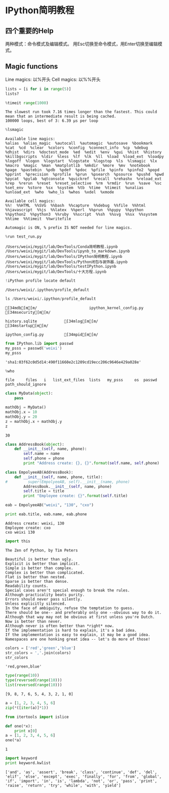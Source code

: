 
# IPython简明教程 

## 四个重要的Help
两种模式：命令模式及编辑模式。 用Esc切换至命令模式，用Enter切换至编辑模式。


## Magic functions

Line magics: 以%开头
Cell magics: 以%%开头


```python
lists = [i for i in range(5)]
lists?

%timeit range(1000)


```

    The slowest run took 7.16 times longer than the fastest. This could mean that an intermediate result is being cached.
    100000 loops, best of 3: 6.39 µs per loop
    


```python
%lsmagic
```




    Available line magics:
    %alias  %alias_magic  %autocall  %automagic  %autosave  %bookmark  %cat  %cd  %clear  %colors  %config  %connect_info  %cp  %debug  %dhist  %dirs  %doctest_mode  %ed  %edit  %env  %gui  %hist  %history  %killbgscripts  %ldir  %less  %lf  %lk  %ll  %load  %load_ext  %loadpy  %logoff  %logon  %logstart  %logstate  %logstop  %ls  %lsmagic  %lx  %macro  %magic  %man  %matplotlib  %mkdir  %more  %mv  %notebook  %page  %pastebin  %pdb  %pdef  %pdoc  %pfile  %pinfo  %pinfo2  %popd  %pprint  %precision  %profile  %prun  %psearch  %psource  %pushd  %pwd  %pycat  %pylab  %qtconsole  %quickref  %recall  %rehashx  %reload_ext  %rep  %rerun  %reset  %reset_selective  %rm  %rmdir  %run  %save  %sc  %set_env  %store  %sx  %system  %tb  %time  %timeit  %unalias  %unload_ext  %who  %who_ls  %whos  %xdel  %xmode
    
    Available cell magics:
    %%!  %%HTML  %%SVG  %%bash  %%capture  %%debug  %%file  %%html  %%javascript  %%js  %%latex  %%perl  %%prun  %%pypy  %%python  %%python2  %%python3  %%ruby  %%script  %%sh  %%svg  %%sx  %%system  %%time  %%timeit  %%writefile
    
    Automagic is ON, % prefix IS NOT needed for line magics.




```python
%run test_run.py
```

    /Users/weixi/mygit/lab/DevTools/Conda简明教程.ipynb
    /Users/weixi/mygit/lab/DevTools/ipynb_to_markdown.ipynb
    /Users/weixi/mygit/lab/DevTools/IPython简明教程.ipynb
    /Users/weixi/mygit/lab/DevTools/Python闭包与装饰器.ipynb
    /Users/weixi/mygit/lab/DevTools/testIPython.ipynb
    /Users/weixi/mygit/lab/DevTools/十大方程.ipynb
    


```python
!iPython profile locate default
```

    /Users/weixi/.ipython/profile_default



```python
ls /Users/weixi/.ipython/profile_default
```

    [34mdb[m[m/                       ipython_kernel_config.py  [34msecurity[m[m/
    history.sqlite            [34mlog[m[m/                      [34mstartup[m[m/
    ipython_config.py         [34mpid[m[m/



```python
from IPython.lib import passwd
my_psss = passwd('weixi')
my_psss

```




    'sha1:03f62c0d5d14:490f11660e2c1209cd19ecc206c9646e429a028e'




```python
%who
```

    file	 files	 i	 list_ext_files	 lists	 my_psss	 os	 passwd	 path_should_ignore	 
    
    


```python
class MyData(object):
    pass

mathObj = MyData()
mathObj.x = 10
mathObj.y = 20
z = mathObj.x + mathObj.y
z
```




    30




```python
class AddressBook(object):
    def __init__(self, name, phone):
        self.name = name
        self.phone = phone
        print "Address create: {}, {}".format(self.name, self.phone)

class EmpolyeeAB(AddressBook):
    def __init__(self, name, phone, title):
#         super(EmpolyeeAB, self).__init__(name, phone)
        AddressBook.__init__(self, name, phone)
        self.title = title
        print "Employee create: {}".format(self.title)

eab = EmpolyeeAB("weixi", "130", "cxo")

print eab.title, eab.name, eab.phone
```

    Address create: weixi, 130
    Employee create: cxo
    cxo weixi 130
    


```python
import this
```

    The Zen of Python, by Tim Peters
    
    Beautiful is better than ugly.
    Explicit is better than implicit.
    Simple is better than complex.
    Complex is better than complicated.
    Flat is better than nested.
    Sparse is better than dense.
    Readability counts.
    Special cases aren't special enough to break the rules.
    Although practicality beats purity.
    Errors should never pass silently.
    Unless explicitly silenced.
    In the face of ambiguity, refuse the temptation to guess.
    There should be one-- and preferably only one --obvious way to do it.
    Although that way may not be obvious at first unless you're Dutch.
    Now is better than never.
    Although never is often better than *right* now.
    If the implementation is hard to explain, it's a bad idea.
    If the implementation is easy to explain, it may be a good idea.
    Namespaces are one honking great idea -- let's do more of those!
    


```python
colors = ['red','green','blue']
str_colors = ','.join(colors)
str_colors
```




    'red,green,blue'




```python
type(range(10))
type(reversed(range(10)))
list(reversed(range(10)))
```




    [9, 8, 7, 6, 5, 4, 3, 2, 1, 0]




```python
a = [1, 2, 3, 4, 5, 6]
zip(*([iter(a)]*1))

from itertools import islice
```


```python
def one(*x):
    print x[0]
a = [1, 2, 3, 4, 5, 6]
one(*a)
```

    1
    


```python
import keyword
print keyword.kwlist
```

    ['and', 'as', 'assert', 'break', 'class', 'continue', 'def', 'del', 'elif', 'else', 'except', 'exec', 'finally', 'for', 'from', 'global', 'if', 'import', 'in', 'is', 'lambda', 'not', 'or', 'pass', 'print', 'raise', 'return', 'try', 'while', 'with', 'yield']
    


```python

```
